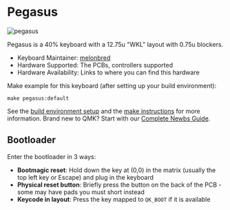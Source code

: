 # Pegasus

![pegasus](https://i.imgur.com/6MKJN7wh.jpg)

Pegasus is a 40% keyboard with a 12.75u "WKL" layout with 0.75u blockers. 

* Keyboard Maintainer: [melonbred](https://github.com/melonbred)
* Hardware Supported: The PCBs, controllers supported
* Hardware Availability: Links to where you can find this hardware

Make example for this keyboard (after setting up your build environment):

    make pegasus:default

See the [build environment setup](https://docs.qmk.fm/#/getting_started_build_tools) and the [make instructions](https://docs.qmk.fm/#/getting_started_make_guide) for more information. Brand new to QMK? Start with our [Complete Newbs Guide](https://docs.qmk.fm/#/newbs).

## Bootloader

Enter the bootloader in 3 ways:

* **Bootmagic reset**: Hold down the key at (0,0) in the matrix (usually the top left key or Escape) and plug in the keyboard
* **Physical reset button**: Briefly press the button on the back of the PCB - some may have pads you must short instead
* **Keycode in layout**: Press the key mapped to `QK_BOOT` if it is available
